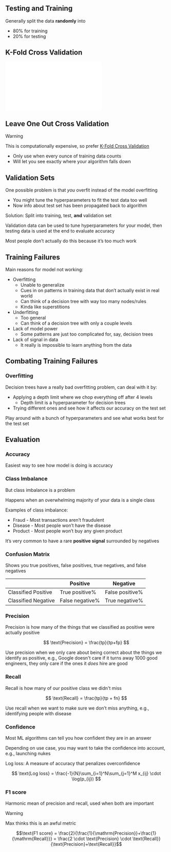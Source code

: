 
## Testing and Training

Generally split the data **randomly** into

- 80% for training
- 20% for testing

## K-Fold Cross Validation

![K-Fold Cross Validation](K-Fold%20Cross%20Validation.md)

## Leave One Out Cross Validation

> [!warning]
> This is computationally expensive, so prefer [K-Fold Cross Validation](K-Fold%20Cross%20Validation.md)

- Only use when every ounce of training data counts
- Will let you see exactly where your algorithm falls down

## Validation Sets

One possible problem is that *you* overfit instead of the model overfitting

- You might tune the hyperparameters to fit the test data too well
- Now info about test set has been propagated back to algorithm

Solution: Split into training, test, **and** validation set

Validation data can be used to tune hyperparameters for your model, then testing data is used at the end to evaluate accuracy

Most people don’t actually do this because it’s too much work

## Training Failures

Main reasons for model not working:

- Overfitting
  - Unable to generalize
  - Cues in on patterns in training data that don’t actually exist in real world
  - Can think of a decision tree with way too many nodes/rules
  - Kinda like superstitions
- Underfitting
  - Too general
  - Can think of a decision tree with only a couple levels
- Lack of model power
  - Some patterns are just too complicated for, say, decision trees
- Lack of signal in data
  - It really is impossible to learn anything from the data

## Combating Training Failures

### Overfitting

Decision trees have a really bad overfitting problem, can deal with it by:

- Applying a depth limit where we chop everything off after 4 levels
  - Depth limit is a hyperparameter for decision trees
- Trying different ones and see how it affects our accuracy on the test set

Play around with a bunch of hyperparameters and see what works best for the test set

## Evaluation

### Accuracy

Easiest way to see how model is doing is accuracy

### Class Imbalance

But class imbalance is a problem

Happens when an overwhelming majority of your data is a single class

Examples of class imbalance:

- Fraud - Most transactions aren’t fraudulent
- Disease - Most people won’t have the disease
- Product - Most people won’t buy any given product

It’s very common to have a rare **positive signal** surrounded by negatives

### Confusion Matrix

Shows you true positives, false positives, true negatives, and false negatives

|  | Positive | Negative |
| --- | --- | --- |
| Classified Positive | True positive% | False positive% |
| Classified Negative | False negative% | True negative% |

### Precision

Precision is how many of the things that we classified as positive were actually positive

$$
\text{Precision} = \frac{tp}{tp+fp}
$$

Use precision when we only care about being correct about the things we identify as positive, e.g., Google doesn't care if it turns away 1000 good engineers, they only care if the ones it *does* hire are good

### Recall

Recall is how many of our positive class we didn't miss

$$
\text{Recall} = \frac{tp}{tp + fn}
$$

Use recall when we want to make sure we don’t miss anything, e.g., identifying people with disease

### Confidence

Most ML algorithms can tell you how confident they are in an answer

Depending on use case, you may want to take the confidence into account, e.g., launching nukes

Log loss: A measure of accuracy that penalizes overconfidence

$$
\text{Log loss} = \frac{-1}{N}\sum_{i=1}^N\sum_{j=1}^M x_{ij} \cdot \log(p_{ij})
$$

### F1 score

Harmonic mean of precision and recall, used when both are important

> [!warning]
> Max thinks this is an awful metric

$$\text{F1 score} = \frac{2}{\frac{1}{\mathrm{Precision}}+\frac{1}{\mathrm{Recall}}} = \frac{2 \cdot \text{Precision} \cdot \text{Recall}}{\text{Precision}+\text{Recall}}$$